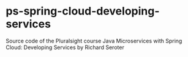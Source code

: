 # ps-spring-cloud-developing-services
Source code of the Pluralsight course Java Microservices with Spring Cloud: Developing Services by Richard Seroter
